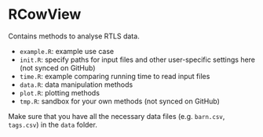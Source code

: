 # RCowView
 
Contains methods to analyse RTLS data.

- `example.R`: example use case
- `init.R`: specify paths for input files and other user-specific settings here (not synced on GitHub)
- `time.R`: example comparing running time to read input files
- `data.R`: data manipulation methods
- `plot.R`: plotting methods
- `tmp.R`: sandbox for your own methods (not synced on GitHub)

Make sure that you have all the necessary data files (e.g. `barn.csv`, `tags.csv`) in the `data` folder.